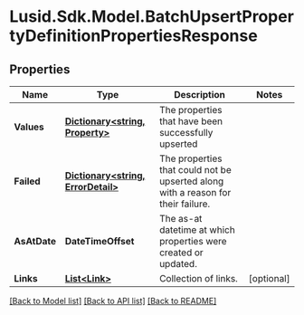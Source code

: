 # Lusid.Sdk.Model.BatchUpsertPropertyDefinitionPropertiesResponse

## Properties

Name | Type | Description | Notes
------------ | ------------- | ------------- | -------------
**Values** | [**Dictionary&lt;string, Property&gt;**](Property.md) | The properties that have been successfully upserted | 
**Failed** | [**Dictionary&lt;string, ErrorDetail&gt;**](ErrorDetail.md) | The properties that could not be upserted along with a reason for their failure. | 
**AsAtDate** | **DateTimeOffset** | The as-at datetime at which properties were created or updated. | 
**Links** | [**List&lt;Link&gt;**](Link.md) | Collection of links. | [optional] 

[[Back to Model list]](../README.md#documentation-for-models) [[Back to API list]](../README.md#documentation-for-api-endpoints) [[Back to README]](../README.md)

